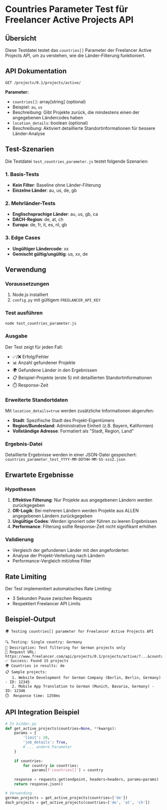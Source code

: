 # Countries Parameter Test für Freelancer Active Projects API

## Übersicht

Diese Testdatei testet das `countries[]` Parameter der Freelancer Active Projects API, um zu verstehen, wie die Länder-Filterung funktioniert.

## API Dokumentation

```
GET /projects/0.1/projects/active/
```

**Parameter:**
- `countries[]`: array[string] (optional) 
- Beispiel: `au`, `us`
- Beschreibung: Gibt Projekte zurück, die mindestens einen der angegebenen Ländercodes haben
- `location_details`: boolean (optional)
- Beschreibung: Aktiviert detaillierte Standortinformationen für bessere Länder-Analyse

## Test-Szenarien

Die Testdatei `test_countries_parameter.js` testet folgende Szenarien:

### 1. Basis-Tests
- **Kein Filter**: Baseline ohne Länder-Filterung
- **Einzelne Länder**: au, us, de, gb

### 2. Mehrländer-Tests
- **Englischsprachige Länder**: au, us, gb, ca
- **DACH-Region**: de, at, ch  
- **Europa**: de, fr, it, es, nl, gb

### 3. Edge Cases
- **Ungültiger Ländercode**: xx
- **Gemischt gültig/ungültig**: us, xx, de

## Verwendung

### Voraussetzungen
1. Node.js installiert
2. `config.py` mit gültigem `FREELANCER_API_KEY`

### Test ausführen
```bash
node test_countries_parameter.js
```

### Ausgabe
Der Test zeigt für jeden Fall:
- ✅/❌ Erfolg/Fehler
- 📊 Anzahl gefundener Projekte
- 🌍 Gefundene Länder in den Ergebnissen
- 📋 Beispiel-Projekte (erste 5) mit detaillierten Standortinformationen
- ⏱️ Response-Zeit

### Erweiterte Standortdaten
Mit `location_details=true` werden zusätzliche Informationen abgerufen:
- **Stadt**: Spezifische Stadt des Projekt-Eigentümers
- **Region/Bundesland**: Administrative Einheit (z.B. Bayern, Kalifornien)
- **Vollständige Adresse**: Formatiert als "Stadt, Region, Land"

### Ergebnis-Datei
Detaillierte Ergebnisse werden in einer JSON-Datei gespeichert:
`countries_parameter_test_YYYY-MM-DDTHH-MM-SS-sssZ.json`

## Erwartete Ergebnisse

### Hypothesen
1. **Effektive Filterung**: Nur Projekte aus angegebenen Ländern werden zurückgegeben
2. **OR-Logik**: Bei mehreren Ländern werden Projekte aus ALLEN angegebenen Ländern zurückgegeben
3. **Ungültige Codes**: Werden ignoriert oder führen zu leeren Ergebnissen
4. **Performance**: Filterung sollte Response-Zeit nicht signifikant erhöhen

### Validierung
- Vergleich der gefundenen Länder mit den angeforderten
- Analyse der Projekt-Verteilung nach Ländern
- Performance-Vergleich mit/ohne Filter

## Rate Limiting

Der Test implementiert automatisches Rate Limiting:
- 3 Sekunden Pause zwischen Requests
- Respektiert Freelancer API Limits

## Beispiel-Output

```
🌍 Testing countries[] parameter for Freelancer Active Projects API

🔍 Testing: Single country: Germany
📝 Description: Test filtering for German projects only
🔗 Request URL: https://www.freelancer.com/api/projects/0.1/projects/active/?...&countries[]=de
✅ Success: Found 15 projects
🌍 Countries in results: de
📋 Sample projects:
   1. Website Development for German Company (Berlin, Berlin, Germany) - ID: 12345
   2. Mobile App Translation to German (Munich, Bavaria, Germany) - ID: 12346
⏱️  Response time: 1250ms
```

## API Integration Beispiel

```python
# In bidder.py
def get_active_projects(countries=None, **kwargs):
    params = {
        'limit': 20,
        'job_details': True,
        # ... andere Parameter
    }
    
    if countries:
        for country in countries:
            params[f'countries[]'] = country
    
    response = requests.get(endpoint, headers=headers, params=params)
    return response.json()

# Verwendung
german_projects = get_active_projects(countries=['de'])
dach_projects = get_active_projects(countries=['de', 'at', 'ch'])
```
